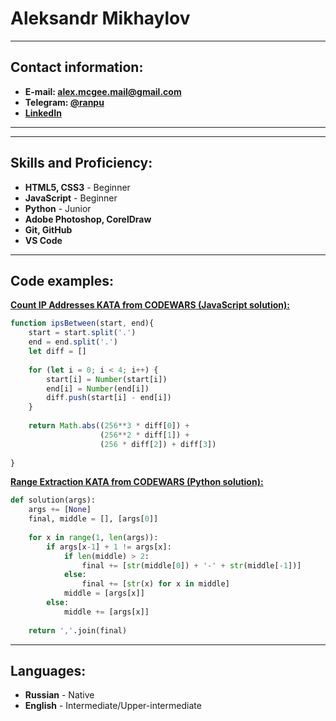 # **Aleksandr Mikhaylov**

---

## **Contact information:**

- **E-mail: alex.mcgee.mail@gmail.com**
- **Telegram: [@ranpu](https://t.me/ranpu)**
- **[LinkedIn](https://www.linkedin.com/in/aleksandr-mikhaylov-3583b0104/)**

---

---

## **Skills and Proficiency:**

- **HTML5, CSS3** - Beginner
- **JavaScript** - Beginner
- **Python** - Junior
- **Adobe Photoshop, CorelDraw** 
- **Git, GitHub**
- **VS Code**

---

## **Code examples:**

**[Count IP Addresses KATA from CODEWARS (JavaScript solution):](https://www.codewars.com/kata/526989a41034285187000de4/javascript)**

```JavaScript
function ipsBetween(start, end){
    start = start.split('.')
    end = end.split('.')
    let diff = []
  
    for (let i = 0; i < 4; i++) {
        start[i] = Number(start[i])
        end[i] = Number(end[i])
        diff.push(start[i] - end[i])
    }
  
    return Math.abs((256**3 * diff[0]) + 
                    (256**2 * diff[1]) +
                    (256 * diff[2]) + diff[3])
  
}
```

**[Range Extraction KATA from CODEWARS (Python solution):](https://www.codewars.com/kata/51ba717bb08c1cd60f00002f/python)**

```Python
def solution(args):
    args += [None]
    final, middle = [], [args[0]]
    
    for x in range(1, len(args)):
        if args[x-1] + 1 != args[x]:
            if len(middle) > 2:
                final += [str(middle[0]) + '-' + str(middle[-1])]
            else:
                final += [str(x) for x in middle]
            middle = [args[x]]
        else:
            middle += [args[x]]
            
    return ','.join(final)
```
---

## **Languages:**

- **Russian** - Native
- **English** - Intermediate/Upper-intermediate